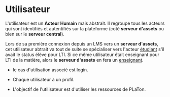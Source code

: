  
# Utilisateur  

L'utilisateur est un **Acteur Humain** mais abstrait. Il regroupe tous les acteurs qui sont identifiés et autentifiés sur la plateforme (coté **serveur d'assets** ou bien sur le **serveur central**).

Lors de sa première connexion depuis un LMS vers un **serveur d'assets**, cet utilisateur abtrait va tout de suite se spécialiser vers l'acteur [étudiant](https://github.com/PremierLangage/platon-conception/blob/master/acteur/Etudiant.md) s'il avait le status élève pour LTI. Si ce même utilisateur était enseignant pour LTI de la matière, alors le **serveur d'assets** en fera un [enseignant](https://github.com/PremierLangage/platon-conception/blob/master/acteur/Enseignant.md). 

* le cas d'utilisation associé est login.

* Chaque utilisateur à un profil.

* L'objectif de l'utilisateur est d'utiliser les ressources de PLaTon.
